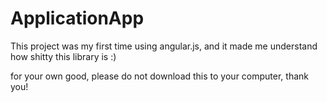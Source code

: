 # ApplicationApp

This project was my first time using angular.js, and it made me understand how shitty this library is :)

for your own good, please do not download this to your computer, thank you!
